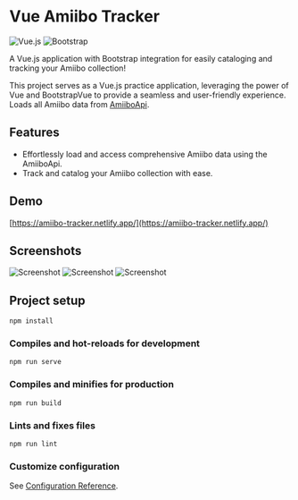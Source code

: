 # Vue Amiibo Tracker
![Vue.js](https://img.shields.io/badge/vuejs-%2335495e.svg?style=for-the-badge&logo=vuedotjs&logoColor=%234FC08D)
![Bootstrap](https://img.shields.io/badge/BootstrapVue-%23563D7C.svg?style=for-the-badge&logo=bootstrap&logoColor=white)


A Vue.js application with Bootstrap integration for easily cataloging and tracking your Amiibo collection! 

This project serves as a Vue.js practice application, leveraging the power of Vue and BootstrapVue to provide a seamless and user-friendly experience. Loads all Amiibo data from [AmiiboApi](https://amiiboapi.com/).

## Features
- Effortlessly load and access comprehensive Amiibo data using the AmiiboApi.
- Track and catalog your Amiibo collection with ease.

## Demo
[https://amiibo-tracker.netlify.app/](https://amiibo-tracker.netlify.app/)


## Screenshots
![Screenshot](https://i.imgur.com/UinXEr2.png)
![Screenshot](https://i.imgur.com/oKjBxI2.png)
![Screenshot](https://i.imgur.com/xmy1DRd.png)

## Project setup
```
npm install
```

### Compiles and hot-reloads for development
```
npm run serve
```

### Compiles and minifies for production
```
npm run build
```

### Lints and fixes files
```
npm run lint
```

### Customize configuration
See [Configuration Reference](https://cli.vuejs.org/config/).
